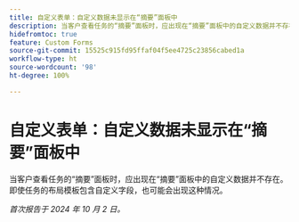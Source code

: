 ```yaml
---
title: 自定义表单：自定义数据未显示在“摘要”面板中
description: 当客户查看任务的“摘要”面板时，应出现在“摘要”面板中的自定义数据并不存在。即使任务的布局模板包含自定义字段，也可能会出现这种情况。
hidefromtoc: true
feature: Custom Forms
source-git-commit: 15525c915fd95ffaf04f5ee4725c23856cabed1a
workflow-type: ht
source-wordcount: '98'
ht-degree: 100%

---
```



# 自定义表单：自定义数据未显示在“摘要”面板中

当客户查看任务的“摘要”面板时，应出现在“摘要”面板中的自定义数据并不存在。即使任务的布局模板包含自定义字段，也可能会出现这种情况。

_首次报告于 2024 年 10 月 2 日。_
